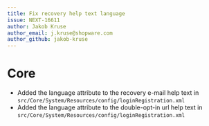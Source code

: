 ```yaml
---
title: Fix recovery help text language
issue: NEXT-16611
author: Jakob Kruse
author_email: j.kruse@shopware.com 
author_github: jakob-kruse
---
```

# Core
* Added the language attribute to the recovery e-mail help text in `src/Core/System/Resources/config/loginRegistration.xml`
* Added the language attribute to the double-opt-in url help text in `src/Core/System/Resources/config/loginRegistration.xml`
